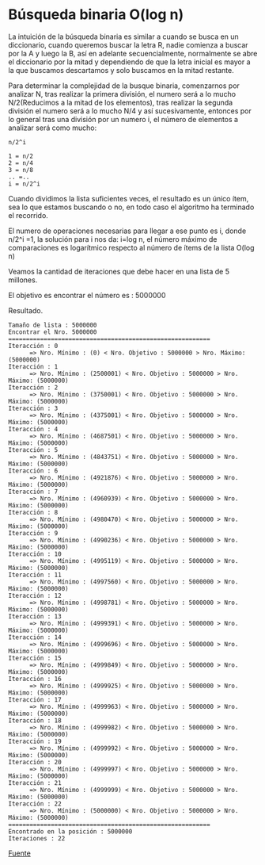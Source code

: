 # Búsqueda binaria O(log n)

La intuición de la búsqueda binaria es similar a cuando se busca en un diccionario, cuando queremos buscar la letra R, nadie comienza a buscar por la A y luego la B, así en adelante secuencialmente, normalmente se abre el diccionario por la mitad y dependiendo de que la letra inicial es mayor a la que buscamos descartamos y solo buscamos en la mitad restante.

Para determinar la complejidad de la busque binaria, comenzarnos por analizar N, tras realizar la primera división, el numero será a lo mucho N/2(Reducimos a la mitad de los elementos), tras realizar la segunda división el numero será a lo mucho N/4 y así sucesivamente, entonces por lo general tras una división por un numero i, el número de elementos a analizar será como mucho:
```
n/2^i 
```

```
1 = n/2
2 = n/4
3 = n/8
.. =..
i = n/2^i 
```

Cuando dividimos la lista suficientes veces, el resultado es un único ítem, sea lo que estamos buscando o no, en todo caso el algoritmo ha terminado el recorrido.

El numero de operaciones necesarias para llegar a ese punto es i, donde 
n/2^i  =1, la solución para i nos da: i=log n, el número máximo de comparaciones es logarítmico respecto al número de ítems de la lista O(log n)


Veamos la cantidad de iteraciones que debe hacer en una lista de 5 millones.

El objetivo es encontrar el número es : 5000000

Resultado.

```
Tamaño de lista : 5000000
Encontrar el Nro. 5000000
=========================================================
Iteracción : 0
      => Nro. Mínimo : (0) < Nro. Objetivo : 5000000 > Nro. Máximo: (5000000)
Iteracción : 1
      => Nro. Mínimo : (2500001) < Nro. Objetivo : 5000000 > Nro. Máximo: (5000000)
Iteracción : 2
      => Nro. Mínimo : (3750001) < Nro. Objetivo : 5000000 > Nro. Máximo: (5000000)
Iteracción : 3
      => Nro. Mínimo : (4375001) < Nro. Objetivo : 5000000 > Nro. Máximo: (5000000)
Iteracción : 4
      => Nro. Mínimo : (4687501) < Nro. Objetivo : 5000000 > Nro. Máximo: (5000000)
Iteracción : 5
      => Nro. Mínimo : (4843751) < Nro. Objetivo : 5000000 > Nro. Máximo: (5000000)
Iteracción : 6
      => Nro. Mínimo : (4921876) < Nro. Objetivo : 5000000 > Nro. Máximo: (5000000)
Iteracción : 7
      => Nro. Mínimo : (4960939) < Nro. Objetivo : 5000000 > Nro. Máximo: (5000000)
Iteracción : 8
      => Nro. Mínimo : (4980470) < Nro. Objetivo : 5000000 > Nro. Máximo: (5000000)
Iteracción : 9
      => Nro. Mínimo : (4990236) < Nro. Objetivo : 5000000 > Nro. Máximo: (5000000)
Iteracción : 10
      => Nro. Mínimo : (4995119) < Nro. Objetivo : 5000000 > Nro. Máximo: (5000000)
Iteracción : 11
      => Nro. Mínimo : (4997560) < Nro. Objetivo : 5000000 > Nro. Máximo: (5000000)
Iteracción : 12
      => Nro. Mínimo : (4998781) < Nro. Objetivo : 5000000 > Nro. Máximo: (5000000)
Iteracción : 13
      => Nro. Mínimo : (4999391) < Nro. Objetivo : 5000000 > Nro. Máximo: (5000000)
Iteracción : 14
      => Nro. Mínimo : (4999696) < Nro. Objetivo : 5000000 > Nro. Máximo: (5000000)
Iteracción : 15
      => Nro. Mínimo : (4999849) < Nro. Objetivo : 5000000 > Nro. Máximo: (5000000)
Iteracción : 16
      => Nro. Mínimo : (4999925) < Nro. Objetivo : 5000000 > Nro. Máximo: (5000000)
Iteracción : 17
      => Nro. Mínimo : (4999963) < Nro. Objetivo : 5000000 > Nro. Máximo: (5000000)
Iteracción : 18
      => Nro. Mínimo : (4999982) < Nro. Objetivo : 5000000 > Nro. Máximo: (5000000)
Iteracción : 19
      => Nro. Mínimo : (4999992) < Nro. Objetivo : 5000000 > Nro. Máximo: (5000000)
Iteracción : 20
      => Nro. Mínimo : (4999997) < Nro. Objetivo : 5000000 > Nro. Máximo: (5000000)
Iteracción : 21
      => Nro. Mínimo : (4999999) < Nro. Objetivo : 5000000 > Nro. Máximo: (5000000)
Iteracción : 22
      => Nro. Mínimo : (5000000) < Nro. Objetivo : 5000000 > Nro. Máximo: (5000000)
=========================================================
Encontrado en la posición : 5000000
Iteraciones : 22
```
[Fuente](https://github.com/rclaros/ADS-2019-I/blob/master/src/main/java/rclaros/algoritmos/BusquedaBinaria.java)
